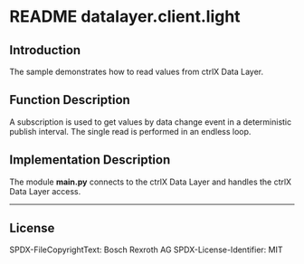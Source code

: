 # README datalayer.client.light

## Introduction

The sample demonstrates how to read values from ctrlX Data Layer.

## Function Description

A subscription is used to get values by data change event in a deterministic publish interval. The single read is performed in an endless loop.

## Implementation Description

The module __main.py__ connects to the ctrlX Data Layer and handles the ctrlX Data Layer access.
___

## License

SPDX-FileCopyrightText: Bosch Rexroth AG
SPDX-License-Identifier: MIT

